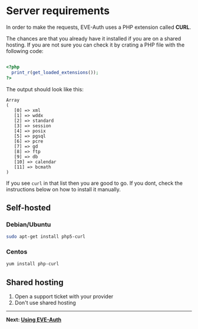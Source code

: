 # Server requirements

In order to make the requests, EVE-Auth uses a PHP extension called **CURL**. 

The chances are that you already have it installed if you are on a shared hosting. 
If you are not sure you can check it by crating a PHP file with the following code:

```php

<?php
  print_r(get_loaded_extensions());
?>

```

The output should look like this:

```
Array
(
   [0] => xml
   [1] => wddx
   [2] => standard
   [3] => session
   [4] => posix
   [5] => pgsql
   [6] => pcre
   [7] => gd
   [8] => ftp
   [9] => db
   [10] => calendar
   [11] => bcmath
)
```

If you see `curl` in that list then you are good to go. If you dont, check the instructions below on how to install it manually.



## Self-hosted

### Debian/Ubuntu

```bash
sudo apt-get install php5-curl
```

### Centos

```bash
yum install php-curl
```

## Shared hosting

1. Open a support ticket with your provider
2. Don't use shared hosting

------

**Next: [Using EVE-Auth](/documentation/usage.md)**
